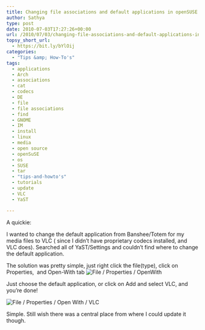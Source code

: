 ```yaml
---
title: Changing file associations and default applications in openSUSE / Gnome
author: Sathya
type: post
date: 2010-07-03T17:27:26+00:00
url: /2010/07/03/changing-file-associations-and-default-applications-in-opensuse-gnome/
topsy_short_url:
  - https://bit.ly/bYlOij
categories:
  - "Tips &amp; How-To's"
tags:
  - applications
  - Arch
  - associations
  - cat
  - codecs
  - DE
  - file
  - file associations
  - find
  - GNOME
  - IM
  - install
  - linux
  - media
  - open source
  - openSuSE
  - os
  - SUSE
  - tar
  - "tips-and-howto's"
  - tutorials
  - update
  - VLC
  - YaST

---
```

A quickie:

I wanted to change the default application from Banshee/Totem for my media files to VLC ( since I didn&#8217;t have proprietary codecs installed, and VLC does). Searched all of YaST/Settings and couldn&#8217;t find where to change the default application.

<!--more-->The solution was pretty simple, just right click the file(type), click on Properties,  and Open-With tab

<img class="aligncenter size-full wp-image-852" title="File / Properties / OpenWith" src="https://sathyasays.com/wp-content/uploads/2010/07/properties-openwith.png" alt="File / Properties / OpenWith"   />

Just choose the default application, or click on Add and select VLC, and you&#8217;re done!

<img class="aligncenter size-full wp-image-853" title="File / Properties / Open With / VLC" src="https://sathyasays.com/wp-content/uploads/2010/07/properties-openwith-vlc.png" alt="File / Properties / Open With / VLC"   />

Simple. Still wish there was a central place from where I could update it though.
